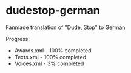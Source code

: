 # dudestop-german
Fanmade translation of "Dude, Stop" to German

Progress:
- Awards.xml - 100% completed
- Texts.xml - 100% completed
- Voices.xml - 3% completed
